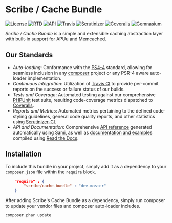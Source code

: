 # Scribe / Cache Bundle

[![License](https://img.shields.io/packagist/l/scribe/cache-bundle.svg?style=flat-square)](https://symfony-cache-bundle.docs.scribe.tools/license)
[![RTD](https://readthedocs.org/projects/symfony-cache-bundle/badge/?version=latest&style=flat-square)](https://symfony-cache-bundle.docs.scribe.tools/docs)
[![API](https://img.shields.io/badge/api-latest-green.svg?style=flat-square)](https://symfony-cache-bundle.docs.scribe.tools/api)
[![Travis](https://img.shields.io/travis/scribenet/symfony-cache-bundle.svg?style=flat-square)](https://symfony-cache-bundle.docs.scribe.tools/ci) 
[![Scrutinizer](https://img.shields.io/scrutinizer/g/scribenet/symfony-cache-bundle.svg?style=flat-square)](https://symfony-cache-bundle.docs.scribe.tools/quality)
[![Coveralls](https://img.shields.io/coveralls/scribenet/symfony-cache-bundle.svg?style=flat-square)](https://symfony-cache-bundle.docs.scribe.tools/coverage)
[![Gemnasium](https://img.shields.io/gemnasium/scribenet/symfony-cache-bundle.svg?style=flat-square)](https://symfony-cache-bundle.docs.scribe.tools/deps)

*Scribe / Cache Bundle* is a simple and extensible caching abstraction layer with built-in support for APUu and Memcached.

## Our Standards

- *Auto-loading*: Conformance with the [PS4-4](http://www.php-fig.org/psr/psr-4/) 
  standard, allowing for seamless inclusion in any [composer](https://getcomposer.org/)
  project or any PSR-4 aware auto-loader implementation.
- *Continuous Integration*: Utilization of [Travis CI](https://symfony-cache-bundle.docs.scribe.tools/ci)
  to provide per-commit reports on the success or failure status of our builds.
- *Tests and Coverage*: Automated testing against our comprehensive 
  [PHPUnit](https://phpunit.de/) test suite, resulting code-coverage metrics
  dispatched to [Coveralls](https://symfony-cache-bundle.docs.scribe.tools/coverage).
- *Reports and Metrics*: Automated metrics pertaining to the defined code-styling
  guidelines, general code quality reports, and other statistics using 
  [Scrutinizer-CI](https://symfony-cache-bundle.docs.scribe.tools/quality).
- *API and Documentation*: Comprehensive [API reference](https://symfony-cache-bundle.docs.scribe.tools/api) 
  generated automatically using [Sami](https://github.com/fabpot/sami), as well 
  as [documentation and examples](https://symfony-cache-bundle.docs.scribe.tools/docs)
  compiled using [Read the Docs](https://readthedocs.org/).

## Installation

To include this bundle in your project, simply add it as a dependency to your `composer.json` file within the `require` block.

```json
    "require" : {
        "scribe/cache-bundle" : "dev-master"
    }
```

After adding Scribe's Cache Bundle as a dependency, simply run composer to update your vendor files and composer auto-loader includes.

```bash
composer.phar update
```